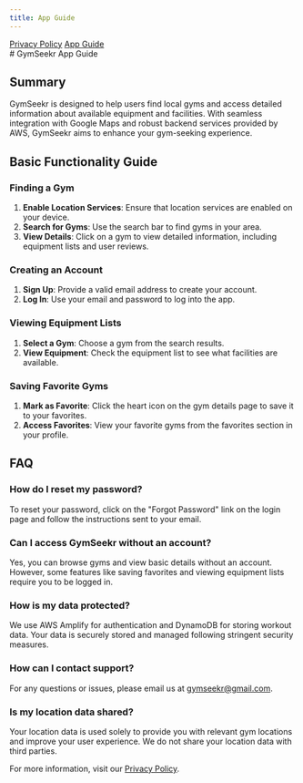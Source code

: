 ```yaml
---
title: App Guide
---
```


<link rel="stylesheet" type="text/css" href="styles.css">

<div class="navbar">
  <a href="index.md">Privacy Policy</a>
  <a href="app-guide.md" class="active">App Guide</a>
</div>

<div class="container">
  # GymSeekr App Guide

  ## Summary
  GymSeekr is designed to help users find local gyms and access detailed information about available equipment and facilities. With seamless integration with Google Maps and robust backend services provided by AWS, GymSeekr aims to enhance your gym-seeking experience.

  ## Basic Functionality Guide

  ### Finding a Gym
  1. **Enable Location Services**: Ensure that location services are enabled on your device.
  2. **Search for Gyms**: Use the search bar to find gyms in your area.
  3. **View Details**: Click on a gym to view detailed information, including equipment lists and user reviews.

  ### Creating an Account
  1. **Sign Up**: Provide a valid email address to create your account.
  2. **Log In**: Use your email and password to log into the app.

  ### Viewing Equipment Lists
  1. **Select a Gym**: Choose a gym from the search results.
  2. **View Equipment**: Check the equipment list to see what facilities are available.

  ### Saving Favorite Gyms
  1. **Mark as Favorite**: Click the heart icon on the gym details page to save it to your favorites.
  2. **Access Favorites**: View your favorite gyms from the favorites section in your profile.

  ## FAQ

  ### How do I reset my password?
  To reset your password, click on the "Forgot Password" link on the login page and follow the instructions sent to your email.

  ### Can I access GymSeekr without an account?
  Yes, you can browse gyms and view basic details without an account. However, some features like saving favorites and viewing equipment lists require you to be logged in.

  ### How is my data protected?
  We use AWS Amplify for authentication and DynamoDB for storing workout data. Your data is securely stored and managed following stringent security measures.

  ### How can I contact support?
  For any questions or issues, please email us at gymseekr@gmail.com.

  ### Is my location data shared?
  Your location data is used solely to provide you with relevant gym locations and improve your user experience. We do not share your location data with third parties.

  For more information, visit our [Privacy Policy](index.md).
</div>

